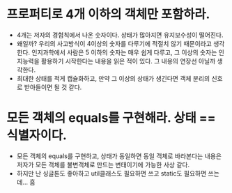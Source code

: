 # 프로퍼티로 4개 이하의 객체만 포함하라.
- 4개는 저자의 경험칙에서 나온 숫자이다. 상태가 많아지면 유지보수성이 떨어진다.
- 왜일까? 우리의 사고방식이 4이상의 숫자를 다루기에 적절치 않기 때문이라고 생각한다.
 인지과학에서 사람은 5 이하의 숫자는 매우 쉽게 다루고, 그 이상의 숫자는 인지능력을 활용하기 시작한다는 내용을 읽은 적이 있다. 그 내용의 연장선 아닐까 생각한다.
- 최대한 상태를 적게 캡슐화하고, 만약 그 이상의 상태가 생긴다면 객체 분리의 신호로 받아들이면 될 것 같다.

# 모든 객체의 equals를 구현해라. 상태 == 식별자이다.
- 모든 객체의 equals를 구현하고, 상태가 동일하면 동일 객체로 바라본다는 내용은 저자가 모든 객체를 불변객체로 만드는 변태이기에 가능한 사상 같다.
- 하지만 난 싱글톤도 좋아하고 util클래스도 필요하면 쓰고 static도 필요하면 쓰는데... 흠 
